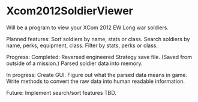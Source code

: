Xcom2012SoldierViewer
=====================

Will be a program to view your XCom 2012 EW Long war soldiers.

Planned features:
Sort soldiers by name, stats or class.
Search soldiers by name, perks, equipment, class.
Filter by stats, perks or class.

Progress:
Completed:
Reversed engineered Strategy save file. (Saved from outside of a mission.)
Parsed soldier data into memory.

In progress:
Create GUI.
Figure out what the parsed data means in game.
Write methods to convert the raw data into human readable information.

Future:
Implement search/sort features
TBD.
